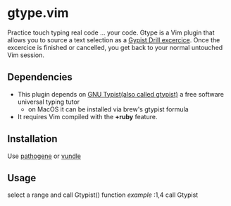 gtype.vim
=========

Practice touch typing real code ... your code. 
Gtype is a Vim plugin that allows you to source a text selection as a [Gypist Drill excercice](http://www.gnu.org/software/gtypist/doc/#Script-file-commands).
Once the excercice is finished or cancelled, you get back to your normal untouched Vim session.


Dependencies
---

* This plugin depends on [GNU Typist(also called gtypist)](http://www.gnu.org/software/gtypist) a free software universal typing tutor
   * on MacOS it can be installed via brew's  gtypist formula
* It requires Vim compiled with the **+ruby** feature.


Installation
---

Use [pathogene](https://github.com/tpope/vim-pathogen) or [vundle](https://github.com/gmarik/vundle)

Usage
---

select a range and call Gtypist() function
*example*
  :1,4 call Gtypist
